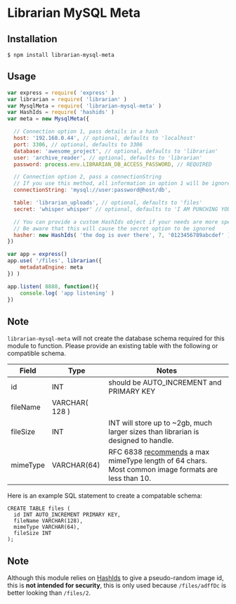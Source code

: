 # Librarian MySQL Meta

## Installation
```
$ npm install librarian-mysql-meta
```

## Usage
```js
var express = require( 'express' )
var librarian = require( 'librarian' )
var MysqlMeta = require( 'librarian-mysql-meta' )
var HashIds = require( 'hashids' )
var meta = new MysqlMeta({

  // Connection option 1, pass details in a hash
  host: '192.168.0.44', // optional, defaults to 'localhost'
  port: 3306, // optional, defaults to 3306
  database: 'awesome_project', // optional, defaults to 'librarian'
  user: 'archive_reader', // optional, defaults to 'librarian'
  password: process.env.LIBRARIAN_DB_ACCESS_PASSWORD, // REQUIRED

  // Connection option 2, pass a connectionString
  // If you use this method, all information in option 1 will be ignored
  connectionString: 'mysql://user:password@host/db',

  table: 'librarian_uploads', // optional, defaults to 'files'
  secret: 'whisper whisper' // optional, defaults to 'I AM PUNCHING YOUR SALAD',

  // You can provide a custom HashIds object if your needs are more specific
  // Be aware that this will cause the secret option to be ignored
  hasher: new HashIds( 'the dog is over there', 7, '0123456789abcdef' )
})

var app = express()
app.use( '/files', librarian({
    metadataEngine: meta
}) )

app.listen( 8888, function(){
    console.log( 'app listening' )
})
```

## Note

`librarian-mysql-meta` will not create the database schema required for this module to  function.
Please provide an existing table with the following or compatible schema.

Field | Type | Notes
-|-|-
id | INT | should be AUTO_INCREMENT and PRIMARY KEY
fileName | VARCHAR( 128 ) |
fileSize | INT | INT will store up to ~2gb, much larger sizes than librarian is designed to handle.
mimeType | VARCHAR(64) | RFC 6838 [recommends](https://tools.ietf.org/html/rfc6838#section-4.2) a max mimeType length of 64 chars. Most common image formats are less than 10.

Here is an example SQL statement to create a compatable schema:

```
CREATE TABLE files (
  id INT AUTO_INCREMENT PRIMARY KEY,
  fileName VARCHAR(128),
  mimeType VARCHAR(64),
  fileSize INT
);
```

## Note

Although this module relies on [HashIds](http://hashids.org/) to give a pseudo-random image id,
this is **not intended for security**, this is only used because `/files/adffDc` is better looking than `/files/2`.
